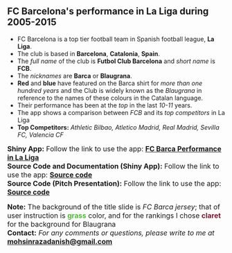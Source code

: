 ## FC Barcelona's performance in La Liga during 2005-2015


- FC Barcelona is a top tier football team in Spanish football league, **La Liga**.
- The club is based in **Barcelona**, **Catalonia**, **Spain**.
- The *full name* of the club is **Futbol Club Barcelona** and *short name* is **FCB**.
- The *nicknames* are **Barca** or **Blaugrana**.
- **Red** and **blue** have featured on the Barca shirt for *more than one hundred years* and the Club is widely known as the *Blaugrana* in reference to the names of these colours in the Catalan language.
- Their performance has been at the *top* in the last *10-11* years.
- The app shows a comparison between *FCB* and its *top competitors* in La Liga
- **Top Competitors:**
 *Athletic Bilbao, Atletico Madrid, Real Madrid, Sevilla FC, Valencia CF*




<font size = 3>**Shiny App:** Follow the link to use the app: <a href ="https://mohsinraza.shinyapps.io/shiny_app2/"> **FC Barca Performance in La Liga** </a> <br> </font>
<font size = 3>**Source Code and Documentation (Shiny App):** Follow the link to use the app: <a href ="https://mohsinraza.shinyapps.io/shiny_app2/"> **Source code** </a> <br> </font>
<font size = 3> **Source Code (Pitch Presentation):** Follow the link to use the app: <a href ="https://mohsinraza.shinyapps.io/shiny_app2/"> **Source code** </a> <br> </font>

<font size=3>**Note:** The background of the title slide is *FC Barca jersey*; that of user instruction is <font color=#4DBD33>**grass**</font> color, and for the rankings I chose <font color=#7F1734>**claret**</font> for the background for Blaugrana <br> </font>
<font size=3> **Contact:** *For any comments or questions, please write to me at* **mohsinrazadanish@gmail.com** </font>
